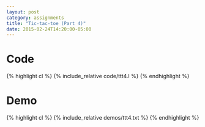 ```yaml
---
layout: post
category: assignments
title: "Tic-tac-toe (Part 4)"
date: 2015-02-24T14:20:00-05:00
---
```


# Code

{% highlight cl %}
{% include_relative code/ttt4.l %}
{% endhighlight %}

# Demo

{% highlight cl %}
{% include_relative demos/ttt4.txt %}
{% endhighlight %}
